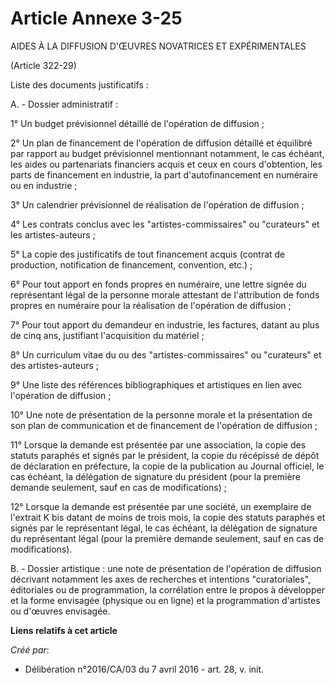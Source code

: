 # Article Annexe 3-25

AIDES À LA DIFFUSION D'ŒUVRES NOVATRICES ET EXPÉRIMENTALES

(Article 322-29)

Liste des documents justificatifs :

A. - Dossier administratif :

1° Un budget prévisionnel détaillé de l'opération de diffusion ;

2° Un plan de financement de l'opération de diffusion détaillé et équilibré par rapport au budget prévisionnel mentionnant
notamment, le cas échéant, les aides ou partenariats financiers acquis et ceux en cours d'obtention, les parts de financement
en industrie, la part d'autofinancement en numéraire ou en industrie ;

3° Un calendrier prévisionnel de réalisation de l'opération de diffusion ;

4° Les contrats conclus avec les "artistes-commissaires" ou "curateurs" et les artistes-auteurs ;

5° La copie des justificatifs de tout financement acquis (contrat de production, notification de financement, convention,
etc.) ;

6° Pour tout apport en fonds propres en numéraire, une lettre signée du représentant légal de la personne morale attestant de
l'attribution de fonds propres en numéraire pour la réalisation de l'opération de diffusion ;

7° Pour tout apport du demandeur en industrie, les factures, datant au plus de cinq ans, justifiant l'acquisition du
matériel ;

8° Un curriculum vitae du ou des "artistes-commissaires" ou "curateurs" et des artistes-auteurs ;

9° Une liste des références bibliographiques et artistiques en lien avec l'opération de diffusion ;

10° Une note de présentation de la personne morale et la présentation de son plan de communication et de financement de
l'opération de diffusion ;

11° Lorsque la demande est présentée par une association, la copie des statuts paraphés et signés par le président, la copie
du récépissé de dépôt de déclaration en préfecture, la copie de la publication au Journal officiel, le cas échéant, la
délégation de signature du président (pour la première demande seulement, sauf en cas de modifications) ;

12° Lorsque la demande est présentée par une société, un exemplaire de l'extrait K bis datant de moins de trois mois, la
copie des statuts paraphés et signés par le représentant légal, le cas échéant, la délégation de signature du représentant
légal (pour la première demande seulement, sauf en cas de modifications).

B. - Dossier artistique : une note de présentation de l'opération de diffusion décrivant notamment les axes de recherches et
intentions "curatoriales", éditoriales ou de programmation, la corrélation entre le propos à développer et la forme envisagée
(physique ou en ligne) et la programmation d'artistes ou d'œuvres envisagée.

**Liens relatifs à cet article**

_Créé par_:

  - Délibération n°2016/CA/03 du 7 avril 2016 - art. 28, v. init.
